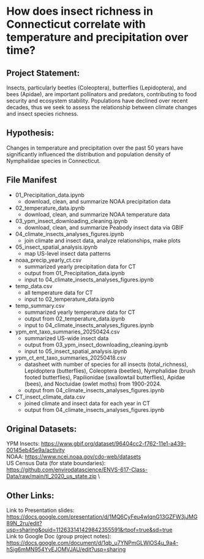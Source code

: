 # How does insect richness in Connecticut correlate with temperature and precipitation over time?

## Project Statement: 
Insects, particularly beetles (Coleoptera), butterflies (Lepidoptera), and bees (Apidae), are important pollinators and predators, contributing to food security
and ecosystem stability. Populations have declined over recent decades, thus we seek to assess the relationship between climate changes and insect species richness.

## Hypothesis:
Changes in temperature and precipitation over the past 50 years have significantly influenced the distribution and population density of Nymphalidae species in Connecticut.

## File Manifest
* 01_Precipitation_data.ipynb
  * download, clean, and summarize NOAA precipitation data
* 02_temperature_data.ipynb
  * download, clean, and summarize NOAA temperature data
* 03_ypm_insect_downloading_cleaning.ipynb
  * download, clean, and summarize Peabody insect data via GBIF
* 04_climate_insects_analyses_figures.ipynb
  * join climate and insect data, analyze relationships, make plots
* 05_insect_spatial_analysis.ipynb
  * map US-level insect data patterns
* noaa_precip_yearly_ct.csv
  * summarized yearly precipitation data for CT
  * output from 01_Precipitation_data.ipynb
  * input to 04_climate_insects_analyses_figures.ipynb
* temp_data.csv
  * all temperature data for CT
  * input to 02_temperature_data.ipynb
* temp_summary.csv
  * summarized yearly temperature data for CT
  * output from 02_temperature_data.ipynb
  * input to 04_climate_insects_analyses_figures.ipynb
* ypm_ent_taxo_summaries_20250424.csv
  * summarized US-wide insect data
  * output from 03_ypm_insect_downloading_cleaning.ipynb
  * input to 05_insect_spatial_analysis.ipynb
* ypm_ct_ent_taxo_summaries_20250418.csv
  * datasheet with number of species for all insects (total_richness), Lepidoptera (butterflies), Coleoptera (beetles), Nymphalidae (brush footed butterflies), Papilionidae (swallowtail butterflies), Apidae (bees), and Noctuidae (owlet moths) from 1900-2024.
  * output from 04_climate_insects_analyses_figures.ipynb
* CT_insect_climate_data.csv
  * joined climate and insect data for each year in CT
  * output from 04_climate_insects_analyses_figures.ipynb

## Original Datasets: 
YPM Insects: https://www.gbif.org/dataset/96404cc2-f762-11e1-a439-00145eb45e9a/activity \
NOAA: https://www.ncei.noaa.gov/cdo-web/datasets \
US Census Data (for state boundaries): https://github.com/envirodatascience/ENVS-617-Class-Data/raw/main/tl_2020_us_state.zip \

## Other Links: 
Link to Presentation slides: https://docs.google.com/presentation/d/1MQ6CyFeu4wIqnG13GZFW3jJMG89N_2ru/edit?usp=sharing&ouid=112633141429842355591&rtpof=true&sd=true \
Link to Google Doc (group project notes): https://docs.google.com/document/d/1qb_u7YNPmGLWlOS4u_9a4-hSig6mMN954YvEJOMVJAU/edit?usp=sharing
